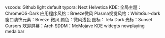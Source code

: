 vscode: Github light default
typora: Next Helvetica
KDE:
全局主题：ChromeOS-Dark
应用程序风格：Breeze微风
Plasma视觉风格：WhiteSur-dark
窗口装饰元素：Breeze 微风
颜色：微风浅色
图标：Tela Dark
光标：Sunset Cursors
欢迎屏幕：Arch
SDDM：McMojave
KDE widegts
nowplaying
medaibar
